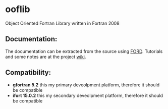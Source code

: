 # ooflib

Object Oriented Fortran Library written in Fortran 2008

## Documentation:
The documentation can be extracted from the source using
[FORD](https://github.com/cmacmackin/ford). Tutorials and some notes are at
the project [wiki](https://github.com/furstj/ooflib/wiki).


## Compatibility:


- **gfortran 5.2** this my primary deveolpment platform, therefore it should be compatible
- **ifort 15.0.2** this my secondary deveolpment platform, therefore it should be compatible

